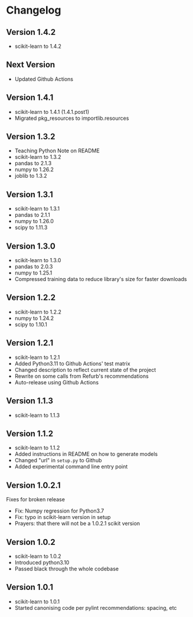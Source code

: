# Changelog

## Version 1.4.2

* scikit-learn to 1.4.2

## Next Version

* Updated Github Actions

## Version 1.4.1

* scikit-learn to 1.4.1 (1.4.1.post1)
* Migrated pkg_resources to importlib.resources

## Version 1.3.2

* Teaching Python Note on README
* scikit-learn to 1.3.2
* pandas to 2.1.3
* numpy to 1.26.2 
* joblib to 1.3.2


## Version 1.3.1

* scikit-learn to 1.3.1
* pandas to 2.1.1
* numpy to 1.26.0
* scipy to 1.11.3

## Version 1.3.0

* scikit-learn to 1.3.0
* pandas to 2.0.3
* numpy to 1.25.1
* Compressed training data to reduce library's size for faster downloads

## Version 1.2.2

* scikit-learn to 1.2.2
* numpy to 1.24.2
* scipy to 1.10.1

## Version 1.2.1

* scikit-learn to 1.2.1
* Added Python3.11 to Github Actions' test matrix
* Changed description to reflect current state of the project
* Rewrite on some calls from Refurb's recommendations
* Auto-release using Github Actions

## Version 1.1.3

* scikit-learn to 1.1.3

## Version 1.1.2

* scikit-learn to 1.1.2
* Added instructions in README on how to generate models
* Changed "url" in `setup.py` to Github
* Added experimental command line entry point

## Version 1.0.2.1

Fixes for broken release

* Fix: Numpy regression for Python3.7
* Fix: typo in scikit-learn version in setup
* Prayers: that there will not be a 1.0.2.1 scikit version

## Version 1.0.2

* scikit-learn to 1.0.2
* Introduced python3.10
* Passed black through the whole codebase

## Version 1.0.1

* scikit-learn to 1.0.1
* Started canonising code per pylint recommendations: spacing, etc
